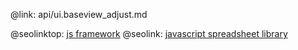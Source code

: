 @link: api/ui.baseview_adjust.md

@seolinktop: [js framework](https://webix.com)
@seolink: [javascript spreadsheet library](https://webix.com/spreadsheet/)
